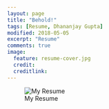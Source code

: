 ```yaml
---
layout: page
title: "Behold!"
tags: [Resume, Dhananjay Gupta]
modified: 2018-05-05
excerpt: "Resume"
comments: true
image:
  feature: resume-cover.jpg
  credit: 
  creditlink: 
---
```


<figure>
  <img src="{{ site.url }}/images/CV.jpg" alt="My Resume">
  <figcaption>My Resume</figcaption>
</figure>


